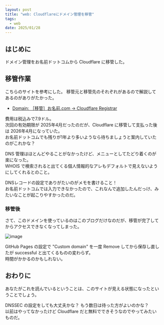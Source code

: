 ```yaml
---
layout: post
title: "web: Cloudflareにドメイン管理を移管"
tags:
  - web
date: 2025/01/28
---
```


## はじめに

ドメイン管理をお名前ドットコムから Cloudflare に移管した。

## 移管作業

こちらのサイトを参考にした。
移管元と移管先のそれぞれがあるので解説してあるのがありがたかった。

* [Domain: ［移管］お名前.com → Cloudflare Registrar](https://zenn.dev/kanbeworks/articles/7a7997392c91b0)

費用は税込みで7.9ドル。  
次回の有効期限が 2025年4月だったのだが、Cloudflare に移管して支払った後は 2026年4月になっていた。  
お名前ドットコムでも残りが1年より多いようなら待ちましょうと案内していたのがこれかな？

DNS 管理はほとんどやることがなかったけど、メニューとしてたどり着くのが楽になった。  
WHOIS で検索されると出てくる個人情報的なアレもデフォルトで見えないようにしてくれるとのこと。

DNSレコードの設定でありがたいのがメモを書けること！  
お名前ドットコムでは入力できなかったので、これなんで追加したんだっけ、みたいなことが起こりやすかったのだ。  

### 移管後

さて、このドメインを使っているのはこのブログだけなのだが、移管が完了してからアクセスできなくなってしまった。

![image](images/20250128a-1.png)

GitHub Pages の設定で "Custom domain" を一度 Remove してから保存し直したが successful と出てくるものの変わらず。  
時間がかかるのかもしれない。

## おわりに

あなたがこれを読んでいるということは、このサイトが見える状態になったということでしょう。

DNSSEC の設定をしても大丈夫かな？ もう数日は待った方がよいのかな？  
以前はやってなかったけど Cloudflare だと無料でできそうなのでやってみたいものだ。
